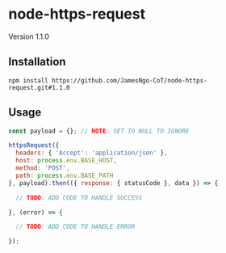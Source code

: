 # node-https-request

Version 1.1.0

## Installation

``` console
npm install https://github.com/JamesNgo-CoT/node-https-request.git#1.1.0
```

## Usage

``` JavaScript
const payload = {}; // NOTE: SET TO NULL TO IGNORE

httpsRequest({
  headers: { 'Accept': 'application/json' },
  host: process.env.BASE_HOST,
  method: 'POST',
  path: process.env.BASE_PATH
}, payload).then(({ response: { statusCode }, data }) => {

  // TODO: ADD CODE TO HANDLE SUCCESS

}, (error) => {

  // TODO: ADD CODE TO HANDLE ERROR

});
```
